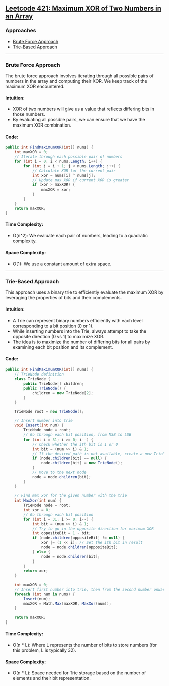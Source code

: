 ## [Leetcode 421: Maximum XOR of Two Numbers in an Array](https://leetcode.com/problems/maximum-xor-of-two-numbers-in-an-array/)

### Approaches
- [Brute Force Approach](#brute-force-approach)
- [Trie-Based Approach](#trie-based-approach)

---

### Brute Force Approach

The brute force approach involves iterating through all possible pairs of numbers in the array and computing their XOR. We keep track of the maximum XOR encountered. 

#### Intuition:
- XOR of two numbers will give us a value that reflects differing bits in those numbers.
- By evaluating all possible pairs, we can ensure that we have the maximum XOR combination.

#### Code:

```csharp
public int FindMaximumXOR(int[] nums) {
    int maxXOR = 0;
    // Iterate through each possible pair of numbers
    for (int i = 0; i < nums.Length; i++) {
        for (int j = i + 1; j < nums.Length; j++) {
            // Calculate XOR for the current pair
            int xor = nums[i] ^ nums[j];
            // Update max XOR if current XOR is greater
            if (xor > maxXOR) {
                maxXOR = xor;
            }
        }
    }
    return maxXOR;
}
```

#### Time Complexity:
- O(n^2): We evaluate each pair of numbers, leading to a quadratic complexity.

#### Space Complexity:
- O(1): We use a constant amount of extra space.

---

### Trie-Based Approach

This approach uses a binary trie to efficiently evaluate the maximum XOR by leveraging the properties of bits and their complements.

#### Intuition:
- A Trie can represent binary numbers efficiently with each level corresponding to a bit position (0 or 1).
- While inserting numbers into the Trie, always attempt to take the opposite direction (0 vs 1) to maximize XOR.
- The idea is to maximize the number of differing bits for all pairs by examining each bit position and its complement.

#### Code:

```csharp
public int FindMaximumXOR(int[] nums) {
    // TrieNode definition
    class TrieNode {
        public TrieNode[] children;
        public TrieNode() {
            children = new TrieNode[2];
        }
    }

    TrieNode root = new TrieNode();
    
    // Insert number into trie
    void Insert(int num) {
        TrieNode node = root;
        // Go through each bit position, from MSB to LSB
        for (int i = 31; i >= 0; i--) {
            // Check whether the ith bit is 1 or 0
            int bit = (num >> i) & 1;
            // If the desired path is not available, create a new TrieNode
            if (node.children[bit] == null) {
                node.children[bit] = new TrieNode();
            }
            // Move to the next node
            node = node.children[bit];
        }
    }
    
    // Find max xor for the given number with the trie
    int MaxXor(int num) {
        TrieNode node = root;
        int xor = 0;
        // Go through each bit position
        for (int i = 31; i >= 0; i--) {
            int bit = (num >> i) & 1;
            // Try to go in the opposite direction for maximum XOR
            int oppositeBit = 1 - bit;
            if (node.children[oppositeBit] != null) {
                xor |= (1 << i); // Set the ith bit in result
                node = node.children[oppositeBit];
            } else {
                node = node.children[bit];
            }
        }
        return xor;
    }
    
    int maxXOR = 0;
    // Insert first number into trie, then from the second number onward, calculate XOR
    foreach (int num in nums) {
        Insert(num);
        maxXOR = Math.Max(maxXOR, MaxXor(num));
    }
    
    return maxXOR;
}
```

#### Time Complexity:
- O(n * L): Where L represents the number of bits to store numbers (for this problem, L is typically 32).

#### Space Complexity:
- O(n * L): Space needed for Trie storage based on the number of elements and their bit representation.

